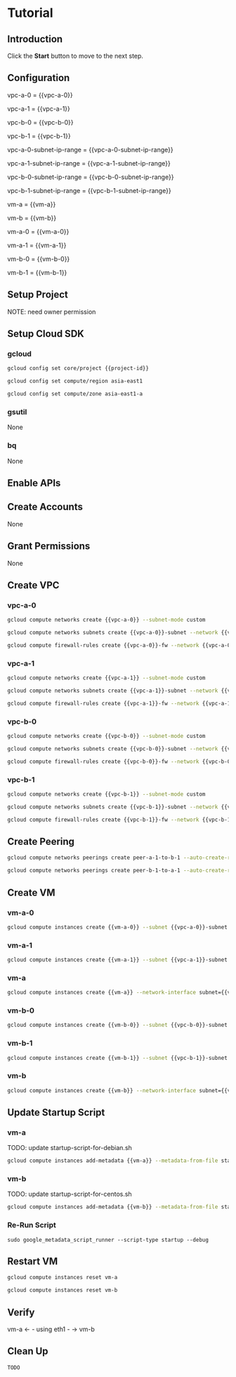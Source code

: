 # Tutorial

## Introduction

<walkthrough-tutorial-duration duration="30"></walkthrough-tutorial-duration>

Click the **Start** button to move to the next step.

## Configuration

<walkthrough-watcher-constant key="vpc-a-0" value="vpc-a-0"></walkthrough-watcher-constant>
<walkthrough-watcher-constant key="vpc-a-1" value="vpc-a-1"></walkthrough-watcher-constant>
<walkthrough-watcher-constant key="vpc-b-0" value="vpc-b-0"></walkthrough-watcher-constant>
<walkthrough-watcher-constant key="vpc-b-1" value="vpc-b-1"></walkthrough-watcher-constant>
<walkthrough-watcher-constant key="vpc-a-0-subnet-ip-range" value="192.168.100.0/24"></walkthrough-watcher-constant>
<walkthrough-watcher-constant key="vpc-a-1-subnet-ip-range" value="192.168.101.0/24"></walkthrough-watcher-constant>
<walkthrough-watcher-constant key="vpc-b-0-subnet-ip-range" value="192.168.200.0/24"></walkthrough-watcher-constant>
<walkthrough-watcher-constant key="vpc-b-1-subnet-ip-range" value="192.168.201.0/24"></walkthrough-watcher-constant>
<walkthrough-watcher-constant key="vm-a" value="vm-a"></walkthrough-watcher-constant>
<walkthrough-watcher-constant key="vm-b" value="vm-b"></walkthrough-watcher-constant>
<walkthrough-watcher-constant key="vm-a-0" value="vm-a-0"></walkthrough-watcher-constant>
<walkthrough-watcher-constant key="vm-a-1" value="vm-a-1"></walkthrough-watcher-constant>
<walkthrough-watcher-constant key="vm-b-0" value="vm-b-0"></walkthrough-watcher-constant>
<walkthrough-watcher-constant key="vm-b-1" value="vm-b-1"></walkthrough-watcher-constant>

vpc-a-0 = {{vpc-a-0}}

vpc-a-1 = {{vpc-a-1}}

vpc-b-0 = {{vpc-b-0}}

vpc-b-1 = {{vpc-b-1}}

vpc-a-0-subnet-ip-range = {{vpc-a-0-subnet-ip-range}}

vpc-a-1-subnet-ip-range = {{vpc-a-1-subnet-ip-range}}

vpc-b-0-subnet-ip-range = {{vpc-b-0-subnet-ip-range}}

vpc-b-1-subnet-ip-range = {{vpc-b-1-subnet-ip-range}}

vm-a = {{vm-a}}

vm-b = {{vm-b}}

vm-a-0 = {{vm-a-0}}

vm-a-1 = {{vm-a-1}}

vm-b-0 = {{vm-b-0}}

vm-b-1 = {{vm-b-1}}

## Setup Project

<walkthrough-project-setup></walkthrough-project-setup>

<walkthrough-footnote>NOTE: need owner permission</walkthrough-footnote>

## Setup Cloud SDK

### gcloud

```bash
gcloud config set core/project {{project-id}}
```
```bash
gcloud config set compute/region asia-east1
```
```bash
gcloud config set compute/zone asia-east1-a
```

### gsutil

None

### bq

None


## Enable APIs

<walkthrough-enable-apis apis="compute.googleapis.com"></walkthrough-enable-apis>

## Create Accounts

None

## Grant Permissions

None

## Create VPC

### vpc-a-0

```bash
gcloud compute networks create {{vpc-a-0}} --subnet-mode custom
```
```bash
gcloud compute networks subnets create {{vpc-a-0}}-subnet --network {{vpc-a-0}} --range {{vpc-a-0-subnet-ip-range}}
```
```bash
gcloud compute firewall-rules create {{vpc-a-0}}-fw --network {{vpc-a-0}} --allow tcp:22,icmp
```

### vpc-a-1

```bash
gcloud compute networks create {{vpc-a-1}} --subnet-mode custom
```
```bash
gcloud compute networks subnets create {{vpc-a-1}}-subnet --network {{vpc-a-1}} --range {{vpc-a-1-subnet-ip-range}}
```
```bash
gcloud compute firewall-rules create {{vpc-a-1}}-fw --network {{vpc-a-1}} --allow tcp:22,icmp
```

### vpc-b-0

```bash
gcloud compute networks create {{vpc-b-0}} --subnet-mode custom
```
```bash
gcloud compute networks subnets create {{vpc-b-0}}-subnet --network {{vpc-b-0}} --range {{vpc-b-0-subnet-ip-range}}
```
```bash
gcloud compute firewall-rules create {{vpc-b-0}}-fw --network {{vpc-b-0}} --allow tcp:22,icmp
```

### vpc-b-1

```bash
gcloud compute networks create {{vpc-b-1}} --subnet-mode custom
```
```bash
gcloud compute networks subnets create {{vpc-b-1}}-subnet --network {{vpc-b-1}} --range {{vpc-b-1-subnet-ip-range}}
```
```bash
gcloud compute firewall-rules create {{vpc-b-1}}-fw --network {{vpc-b-1}} --allow tcp:22,icmp
```

## Create Peering

```bash
gcloud compute networks peerings create peer-a-1-to-b-1 --auto-create-routes --network={{vpc-a-1}} --peer-project {{project-id}} --peer-network {{vpc-b-1}}
```
```bash
gcloud compute networks peerings create peer-b-1-to-a-1 --auto-create-routes --network={{vpc-b-1}} --peer-project {{project-id}} --peer-network {{vpc-a-1}}
```

## Create VM

### vm-a-0

```bash
gcloud compute instances create {{vm-a-0}} --subnet {{vpc-a-0}}-subnet --image-family debian-9 --image-project debian-cloud --metadata="enable-oslogin=TRUE,startup-script=apt-get update"
```

### vm-a-1

```bash
gcloud compute instances create {{vm-a-1}} --subnet {{vpc-a-1}}-subnet --image-family debian-9 --image-project debian-cloud --metadata="enable-oslogin=TRUE,startup-script=apt-get update"
```

### vm-a

```bash
gcloud compute instances create {{vm-a}} --network-interface subnet={{vpc-a-0}}-subnet --network-interface subnet={{vpc-a-1}}-subnet --image-family debian-9 --image-project debian-cloud --metadata="enable-oslogin=TRUE,startup-script=apt-get update"
```

### vm-b-0

```bash
gcloud compute instances create {{vm-b-0}} --subnet {{vpc-b-0}}-subnet --image-family centos-7 --image-project centos-cloud --metadata="enable-oslogin=TRUE,startup-script=yum upgrade"
```

### vm-b-1

```bash
gcloud compute instances create {{vm-b-1}} --subnet {{vpc-b-1}}-subnet --image-family centos-7 --image-project centos-cloud --metadata="enable-oslogin=TRUE,startup-script=yum upgrade"
```

### vm-b

```bash
gcloud compute instances create {{vm-b}} --network-interface subnet={{vpc-b-0}}-subnet --network-interface subnet={{vpc-b-1}}-subnet --image-family centos-7 --image-project centos-cloud --metadata="enable-oslogin=TRUE,startup-script=yum upgrade"
```

## Update Startup Script

### vm-a

TODO: update startup-script-for-debian.sh

```bash
gcloud compute instances add-metadata {{vm-a}} --metadata-from-file startup-script=startup-script-for-debian.sh 
```

### vm-b

TODO: update startup-script-for-centos.sh 

```bash
gcloud compute instances add-metadata {{vm-b}} --metadata-from-file startup-script=startup-script-for-centos.sh 
```

### Re-Run Script

```
sudo google_metadata_script_runner --script-type startup --debug
```

## Restart VM

```bash
gcloud compute instances reset vm-a
```
```bash
gcloud compute instances reset vm-b
```

## Verify

vm-a <- - using eth1 - -> vm-b

## Clean Up

```bash
TODO
```
